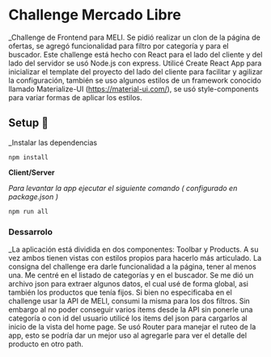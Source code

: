 # Challenge Mercado Libre

_Challenge de Frontend para MELI. Se pidió realizar un clon de la página de ofertas, se agregó funcionalidad para filtro por categoría y para el buscador. Este challenge está hecho con React para el lado del cliente y del lado del servidor se usó Node.js con express. Utilicé Create React App para inicializar el template del proyecto del lado del cliente para facilitar y agilizar la configuración, también se uso algunos estilos de un framework conocido llamado Materialize-UI (https://material-ui.com/), se usó style-components para variar formas de aplicar los estilos. 

## Setup 🚀

_Instalar las dependencias 

```
npm install
```

**Client/Server**

_Para levantar la app ejecutar el siguiente comando ( configurado en package.json )_

```
npm run all
```

### Dessarrolo 

_La aplicación está dividida en dos componentes: Toolbar y Products. A su vez ambos tienen vistas con estilos propios para hacerlo más articulado.
La consigna del challenge era darle funcionalidad a la página, tener al menos una. Me centré en el listado de categorías y en el buscador. 
Se me dió un archivo json para extraer algunos datos, el cual usé de forma global, asi también los productos que tenía fijos. Si bien no especificaba en el challenge
usar la API de MELI, consumi la misma para los dos filtros. Sin embargo al no poder conseguir varios items desde la API sin ponerle una categoría o con id del usuario utilicé los items del json para cargarlos al inicio de la vista del home page. 
Se usó Router para manejar el ruteo de la app, esto se podría dar un mejor uso al agregarle para ver el detalle del producto en otro path. 

